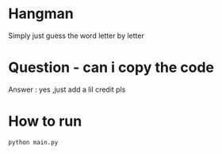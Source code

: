 # Hangman
Simply just guess the word letter by letter

# Question - can i copy the code 
Answer : yes ,just add a lil credit pls

# How to run

```python main.py```
